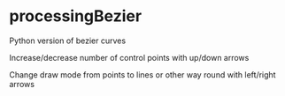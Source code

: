 # processingBezier

Python version of bezier curves

Increase/decrease number of control points with up/down arrows

Change draw mode from points to lines or other way round with left/right arrows

